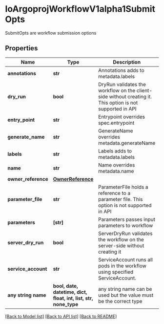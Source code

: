 # IoArgoprojWorkflowV1alpha1SubmitOpts

SubmitOpts are workflow submission options

## Properties
Name | Type | Description | Notes
------------ | ------------- | ------------- | -------------
**annotations** | **str** | Annotations adds to metadata.labels | [optional] 
**dry_run** | **bool** | DryRun validates the workflow on the client-side without creating it. This option is not supported in API | [optional] 
**entry_point** | **str** | Entrypoint overrides spec.entrypoint | [optional] 
**generate_name** | **str** | GenerateName overrides metadata.generateName | [optional] 
**labels** | **str** | Labels adds to metadata.labels | [optional] 
**name** | **str** | Name overrides metadata.name | [optional] 
**owner_reference** | [**OwnerReference**](OwnerReference.md) |  | [optional] 
**parameter_file** | **str** | ParameterFile holds a reference to a parameter file. This option is not supported in API | [optional] 
**parameters** | **[str]** | Parameters passes input parameters to workflow | [optional] 
**server_dry_run** | **bool** | ServerDryRun validates the workflow on the server-side without creating it | [optional] 
**service_account** | **str** | ServiceAccount runs all pods in the workflow using specified ServiceAccount. | [optional] 
**any string name** | **bool, date, datetime, dict, float, int, list, str, none_type** | any string name can be used but the value must be the correct type | [optional]

[[Back to Model list]](../README.md#documentation-for-models) [[Back to API list]](../README.md#documentation-for-api-endpoints) [[Back to README]](../README.md)


